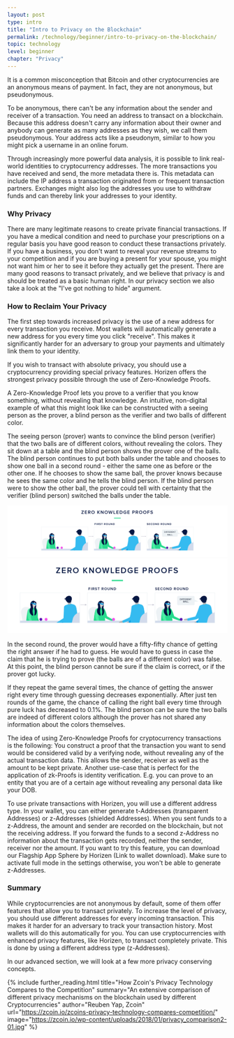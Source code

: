 ```yaml
---
layout: post
type: intro
title: "Intro to Privacy on the Blockchain"
permalink: /technology/beginner/intro-to-privacy-on-the-blockchain/
topic: technology
level: beginner
chapter: "Privacy"
---
```


It is a common misconception that Bitcoin and other cryptocurrencies are an anonymous means of payment. In fact, they are not anonymous, but pseudonymous. 

To be anonymous, there can't be any information about the sender and receiver of a transaction. You need an address to transact on a blockchain. Because this address doesn't carry any information about their owner and anybody can generate as many addresses as they wish, we call them pseudonymous. Your address acts like a pseudonym, similar to how you might pick a username in an online forum.

Through increasingly more powerful data analysis, it is possible to link real-world identities to cryptocurrency addresses. The more transactions you have received and send, the more metadata there is. This metadata can include the IP address a transaction originated from or frequent transaction partners. Exchanges might also log the addresses you use to withdraw funds and can thereby link your addresses to your identity.

### Why Privacy

There are many legitimate reasons to create private financial transactions. If you have a medical condition and need to purchase your prescriptions on a regular basis you have good reason to conduct these transactions privately. If you have a business, you don't want to reveal your revenue streams to your competition and if you are buying a present for your spouse, you might not want him or her to see it before they actually get the present. There are many good reasons to transact privately, and we believe that privacy is and should be treated as a basic human right. 
In our privacy section we also take a look at the "I've got nothing to hide" argument.

### How to Reclaim Your Privacy

The first step towards increased privacy is the use of a new address for every transaction you receive. Most wallets will automatically generate a new address for you every time you click "receive". This makes it significantly harder for an adversary to group your payments and ultimately link them to your identity.

If you wish to transact with absolute privacy, you should use a cryptocurrency providing special privacy features. Horizen offers the strongest privacy possible through the use of Zero-Knowledge Proofs.

A Zero-Knowledge Proof lets you prove to a verifier that you know something, without revealing that knowledge. An intuitive, non-digital example of what this might look like can be constructed with a seeing person as the prover, a blind person as the verifier and two balls of different color.

The seeing person (prover) wants to convince the blind person (verifier) that the two balls are of different colors, without revealing the colors. They sit down at a table and the blind person shows the prover one of the balls. The blind person continues to put both balls under the table and chooses to show one ball in a second round - either the same one as before or the other one. If he chooses to show the same ball, the prover knows because he sees the same color and he tells the blind person. If the blind person were to show the other ball, the prover could tell with certainty that the verifier (blind person) switched the balls under the table.

![zkproof](/assets/post_files/technology/beginner/intro-to-privacy-on-the-blockchain/zkproof_D.jpg)
![zkproof](/assets/post_files/technology/beginner/intro-to-privacy-on-the-blockchain/zkproof_M.jpg)

In the second round, the prover would have a fifty-fifty chance of getting the right answer if he had to guess. He would have to guess in case the claim that he is trying to prove (the balls are of a different color) was false. At this point, the blind person cannot be sure if the claim is correct, or if the prover got lucky.

If they repeat the game several times, the chance of getting the answer right every time through guessing decreases exponentially. After just ten rounds of the game, the chance of calling the right ball every time through pure luck has decreased to 0.1%. The blind person can be sure the two balls are indeed of different colors although the prover has not shared any information about the colors themselves.

The idea of using Zero-Knowledge Proofs for cryptocurrency transactions is the following: You construct a proof that the transaction you want to send would be considered valid by a verifying node, without revealing any of the actual transaction data. This allows the sender, receiver as well as the amount to be kept private. Another use-case that is perfect for the application of zk-Proofs is identity verification. E.g. you can prove to an entity that you are of a certain age without revealing any personal data like your DOB. 

To use private transactions with Horizen, you will use a different address type. In your wallet, you can either generate t-Addresses (transparent Addresses) or z-Addresses (shielded Addresses). When you sent funds to a z-Address, the amount and sender are recorded on the blockchain, but not the receiving address. If you forward the funds to a second z-Address no information about the transaction gets recorded, neither the sender, receiver nor the amount. If you want to try this feature, you can download our Flagship App Sphere by Horizen (Link to wallet download). Make sure to activate full mode in the settings otherwise, you won't be able to generate z-Addresses.

### Summary

While cryptocurrencies are not anonymous by default, some of them offer features that allow you to transact privately. To increase the level of privacy, you should use different addresses for every incoming transaction. This makes it harder for an adversary to track your transaction history. Most wallets will do this automatically for you. You can use cryptocurrencies with enhanced privacy features, like Horizen, to transact completely private. This is done by using a different address type (z-Addresses).

In our advanced section, we will look at a few more privacy conserving concepts.

{%
  include further_reading.html
  title="How Zcoin's Privacy Technology Compares to the Competition"
  summary="An extensive comparison of different privacy mechanisms on the blockchain used by different Cryptocurrencies"
  author="Reuben Yap, Zcoin"
  url="https://zcoin.io/zcoins-privacy-technology-compares-competition/"
  image="https://zcoin.io/wp-content/uploads/2018/01/privacy_comparison2-01.jpg"
%}
